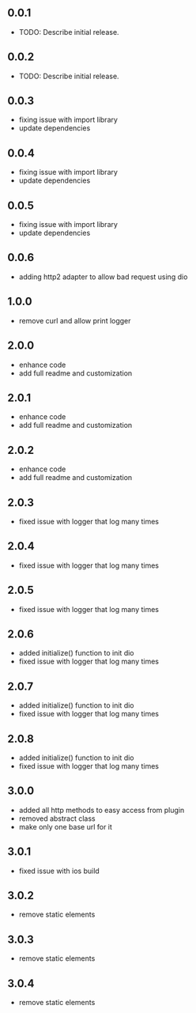 ## 0.0.1

* TODO: Describe initial release.
## 0.0.2

* TODO: Describe initial release.

## 0.0.3

* fixing issue with import library
* update dependencies

## 0.0.4

* fixing issue with import library
* update dependencies
## 0.0.5

* fixing issue with import library
* update dependencies

## 0.0.6

* adding http2 adapter to allow bad request using dio

## 1.0.0

* remove curl and allow print logger

## 2.0.0

* enhance code 
* add full readme and customization

## 2.0.1

* enhance code
* add full readme and customization

## 2.0.2

* enhance code
* add full readme and customization

## 2.0.3

* fixed issue with logger that log many times

## 2.0.4

* fixed issue with logger that log many times

## 2.0.5

* fixed issue with logger that log many times

## 2.0.6
* added  initialize() function to init dio
* fixed issue with logger that log many times

## 2.0.7
* added  initialize() function to init dio
* fixed issue with logger that log many times

## 2.0.8
* added  initialize() function to init dio
* fixed issue with logger that log many times

## 3.0.0
* added  all http methods to easy access from plugin
* removed abstract class
* make only one base url for it

## 3.0.1
* fixed issue with ios build

## 3.0.2
* remove static elements
## 3.0.3
* remove static elements

## 3.0.4
* remove static elements